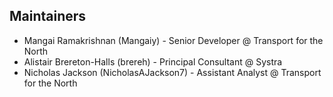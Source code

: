 ## Maintainers

 - Mangai Ramakrishnan (Mangaiy) - Senior Developer @ Transport for the North
 - Alistair Brereton-Halls (brereh) - Principal Consultant @ Systra
 - Nicholas Jackson (NicholasAJackson7) - Assistant Analyst @ Transport for the North
